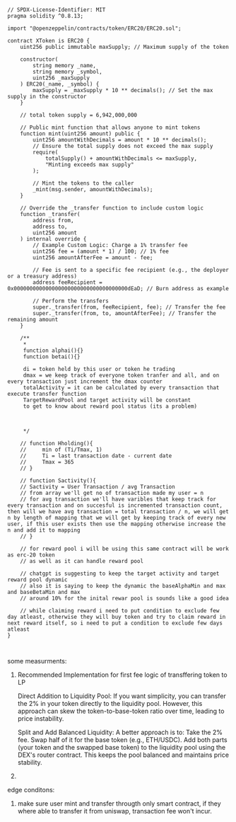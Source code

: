 ```


// SPDX-License-Identifier: MIT
pragma solidity ^0.8.13;

import "@openzeppelin/contracts/token/ERC20/ERC20.sol";

contract XToken is ERC20 {
    uint256 public immutable maxSupply; // Maximum supply of the token

    constructor(
        string memory _name,
        string memory _symbol,
        uint256 _maxSupply
    ) ERC20(_name, _symbol) {
        maxSupply = _maxSupply * 10 ** decimals(); // Set the max supply in the constructor
    }

    // total token supply = 6,942,000,000

    // Public mint function that allows anyone to mint tokens
    function mint(uint256 amount) public {
        uint256 amountWithDecimals = amount * 10 ** decimals();
        // Ensure the total supply does not exceed the max supply
        require(
            totalSupply() + amountWithDecimals <= maxSupply,
            "Minting exceeds max supply"
        );

        // Mint the tokens to the caller
        _mint(msg.sender, amountWithDecimals);
    }

    // Override the _transfer function to include custom logic
    function _transfer(
        address from,
        address to,
        uint256 amount
    ) internal override {
        // Example Custom Logic: Charge a 1% transfer fee
        uint256 fee = (amount * 1) / 100; // 1% fee
        uint256 amountAfterFee = amount - fee;

        // Fee is sent to a specific fee recipient (e.g., the deployer or a treasury address)
        address feeRecipient = 0x000000000000000000000000000000000000dEaD; // Burn address as example

        // Perform the transfers
        super._transfer(from, feeRecipient, fee); // Transfer the fee
        super._transfer(from, to, amountAfterFee); // Transfer the remaining amount
    }

    /**
     *
     function alphai(){}
     function betai(){}

     di = token held by this user or token he trading
     dmax = we keep track of everyone token tranfer and all, and on every transaction just increment the dmax counter
     totalActivity = it can be calculated by every transaction that execute transfer function
     TargetRewardPool and target activity will be constant
     to get to know about reward pool status (its a problem)


      
     */

    // function Hholding(){
    //     min of (Ti/Tmax, 1)
    //     Ti = last transaction date - current date
    //     Tmax = 365
    // }

    // function Sactivity(){
    // Sactivity = User Transaction / avg Transaction
    // from array we'll get no of transaction made my user = n
    // for avg transaction we'll have varibles that keep track for every transaction and on succesful is incremented transaction count, then will we have avg transaction = total transaction / n, we will get n by length of mapping that we will get by keeping track of every new user, if this user exists then use the mapping otherwise increase the n and add it to mapping
    // }

    // for reward pool i will be using this same contract will be work as erc-20 token
    // as well as it can handle reward pool

    // chatgpt is suggesting to keep the target activity and target reward pool dynamic
    // also it is saying to keep the dynamic the baseAlphaMin and max and baseBetaMin and max
    // around 10% for the inital rewar pool is sounds like a good idea

    // while claiming reward i need to put condition to exclude few day atleast, otherwise they will buy token and try to claim reward in next reward itself, so i need to put a condition to exclude few days atleast
}



```

some measurments:

1. Recommended Implementation for first fee logic of transffering token to LP

    Direct Addition to Liquidity Pool:
        If you want simplicity, you can transfer the 2% in your token directly to the liquidity pool. However, this approach can skew the token-to-base-token ratio over time, leading to price instability.

    Split and Add Balanced Liquidity:
        A better approach is to:
            Take the 2% fee.
            Swap half of it for the base token (e.g., ETH/USDC).
            Add both parts (your token and the swapped base token) to the liquidity pool using the DEX's router contract.
        This keeps the pool balanced and maintains price stability.

2. 

edge conditons:

1. make sure user mint and transfer througth only smart contract, if they where able to transfer it from uniswap, transaction fee won't incur.
